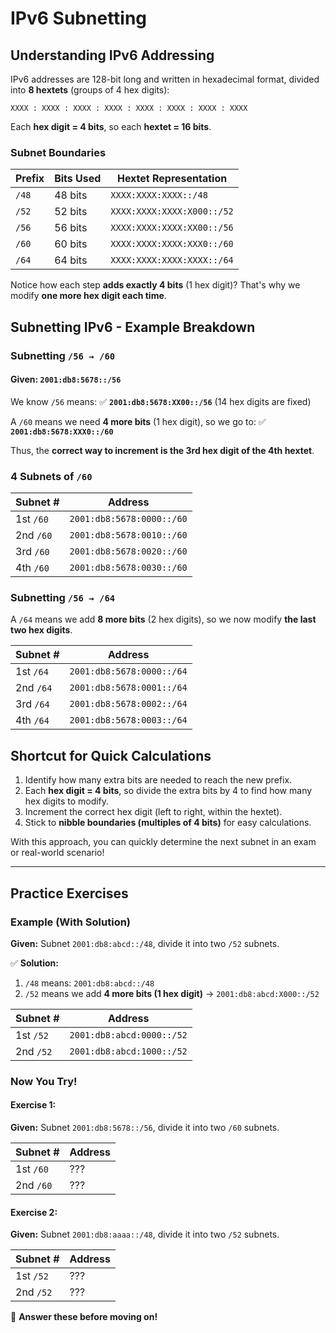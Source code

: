 # IPv6 Subnetting

## Understanding IPv6 Addressing
IPv6 addresses are 128-bit long and written in hexadecimal format, divided into **8 hextets** (groups of 4 hex digits):
```
XXXX : XXXX : XXXX : XXXX : XXXX : XXXX : XXXX : XXXX
```
Each **hex digit = 4 bits**, so each **hextet = 16 bits**.

### **Subnet Boundaries**
| Prefix  | Bits Used | Hextet Representation |
|---------|----------|----------------------|
| `/48`   | 48 bits  | `XXXX:XXXX:XXXX::/48` |
| `/52`   | 52 bits  | `XXXX:XXXX:XXXX:X000::/52` |
| `/56`   | 56 bits  | `XXXX:XXXX:XXXX:XX00::/56` |
| `/60`   | 60 bits  | `XXXX:XXXX:XXXX:XXX0::/60` |
| `/64`   | 64 bits  | `XXXX:XXXX:XXXX:XXXX::/64` |

Notice how each step **adds exactly 4 bits** (1 hex digit)? That's why we modify **one more hex digit each time**.

## Subnetting IPv6 - Example Breakdown

### **Subnetting `/56 → /60`**

#### **Given:** `2001:db8:5678::/56`
We know `/56` means:
✅ **`2001:db8:5678:XX00::/56`** (14 hex digits are fixed)

A `/60` means we need **4 more bits** (1 hex digit), so we go to:
✅ **`2001:db8:5678:XXX0::/60`**

Thus, the **correct way to increment is the 3rd hex digit of the 4th hextet**.

### **4 Subnets of `/60`**
| Subnet # | Address |
|----------|----------------------------|
| 1st `/60` | `2001:db8:5678:0000::/60` |
| 2nd `/60` | `2001:db8:5678:0010::/60` |
| 3rd `/60` | `2001:db8:5678:0020::/60` |
| 4th `/60` | `2001:db8:5678:0030::/60` |

### **Subnetting `/56 → /64`**
A `/64` means we add **8 more bits** (2 hex digits), so we now modify **the last two hex digits**.

| Subnet # | Address |
|----------|----------------------------|
| 1st `/64` | `2001:db8:5678:0000::/64` |
| 2nd `/64` | `2001:db8:5678:0001::/64` |
| 3rd `/64` | `2001:db8:5678:0002::/64` |
| 4th `/64` | `2001:db8:5678:0003::/64` |

## **Shortcut for Quick Calculations**
1. Identify how many extra bits are needed to reach the new prefix.
2. Each **hex digit = 4 bits**, so divide the extra bits by 4 to find how many hex digits to modify.
3. Increment the correct hex digit (left to right, within the hextet).
4. Stick to **nibble boundaries (multiples of 4 bits)** for easy calculations.

With this approach, you can quickly determine the next subnet in an exam or real-world scenario!

---

## **Practice Exercises**

### **Example (With Solution)**
**Given:** Subnet `2001:db8:abcd::/48`, divide it into two `/52` subnets.

✅ **Solution:**
1. `/48` means: `2001:db8:abcd::/48`
2. `/52` means we add **4 more bits (1 hex digit)** → `2001:db8:abcd:X000::/52`

| Subnet # | Address |
|----------|----------------------------|
| 1st `/52` | `2001:db8:abcd:0000::/52` |
| 2nd `/52` | `2001:db8:abcd:1000::/52` |

### **Now You Try!**
#### **Exercise 1:**
**Given:** Subnet `2001:db8:5678::/56`, divide it into two `/60` subnets.

| Subnet # | Address |
|----------|----------------------------|
| 1st `/60` | ??? |
| 2nd `/60` | ??? |

#### **Exercise 2:**
**Given:** Subnet `2001:db8:aaaa::/48`, divide it into two `/52` subnets.

| Subnet # | Address |
|----------|----------------------------|
| 1st `/52` | ??? |
| 2nd `/52` | ??? |

🚀 **Answer these before moving on!**
